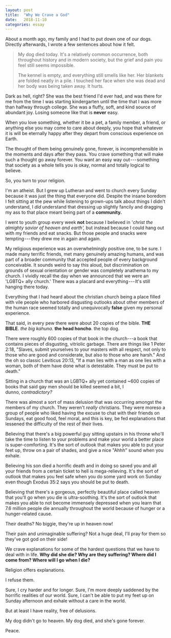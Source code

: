 ```yaml
---
layout: post
title:  "Why We Crave a God"
date:   2018-11-10
categories: essay
---
```


About a month ago, my family and I had to put down one of our dogs. Directly afterwards, I wrote a few sentences about how it felt.

> My dog died today. It's a relatively common occurrence, both throughout history and in modern society, but the grief and pain you feel still seems impossible.
>
> The kennel is empty, and everything still smells like her. Her blankets are folded neatly in a pile. I touched her face when she was dead and her body was being taken away. It hurts.

Dark as hell, right? She was the best friend I'd ever had, and was there for me from the time I was starting kindergarten until the time that I was more than halfway through college. She was a fluffy, soft, and kind source of abundant joy. Losing someone like that is **never** easy.

When you love something, whether it be a pet, a family member, a friend, or anything else you may come to care about deeply, you hope that whatever it is will be eternally happy after they depart from conscious experience on Earth.

The thought of them being genuinely gone, forever, is incomprehensible in the moments and days after they pass. You crave something that will make such a thought go away forever. You want an easy way out --- something that society as a whole tells you is okay, normal and totally logical to believe.

So, you turn to your religion.

I'm an atheist. But I grew up Lutheran and went to church every Sunday because it was just the thing that everyone did. Despite the insane boredom I felt sitting at the pew while listening to grown-ups talk about things I didn't understand, I *did* understand that dressing up slightly fancily and dragging my ass to that place meant being part of a **community.**

I went to youth group every week **not** because I believed in '*christ the almighty savior of heaven and earth',* but instead because I could hang out with my friends and eat snacks. But those people and snacks were tempting --- they drew me in again and again.

My religious experience was an overwhelmingly positive one, to be sure. I made many terrific friends, met many genuinely amazing humans, and was part of a broader community that accepted people of every background conceivable. It sounds weird to say this aloud, but discrimination on grounds of sexual orientation or gender was completely anathema to my church. I vividly recall the day when we announced that we were an 'LGBTQ+ ally church.' There was a placard and everything --- It's still hanging there today.

Everything that I had heard about the christian church being a place filled with vile people who harbored disgusting outlooks about other members of the human race seemed totally and unequivocally **false** given my personal experience.

That said, in every pew there were about 20 copies of the bible. **THE BIBLE**. *the big kahuna.* **the head honcho**. the top dog.

There were roughly 600 copies of that book in the church---a book that contains pieces of disgusting, vitriolic garbage. There are things like 1 Peter 2:18, "Slaves, submit yourselves to your masters with all respect, not only to those who are good and considerate, but also to those who are harsh." And the oh so classic Leviticus 20:13, "If a man lies with a man as one lies with a woman, both of them have done what is detestable. They must be put to death."

Sitting in a church that was an LGBTQ+ ally yet contained ~600 copies of books that said gay men should be killed seemed a bit, I dunno, *contradictory?*

There was almost a sort of mass delusion that was occurring amongst the members of my church. They weren't *really* christians. They were moreso a group of people who liked having the excuse to chat with their friends on Sundays, eat good food, feel moral, and this is key, be fed explanations that lessened the difficulty of the rest of their lives.

Believing that there's a big powerful guy sitting upstairs in his throne who'll take the time to listen to your problems and make your world a better place is super-comforting. It's the sort of outlook that makes you able to put your feet up, throw on a pair of shades, and give a nice "Ahhh" sound when you exhale.

Believing his son died a horrific death and in doing so saved you and all your friends from a certain ticket to hell is mega-relieving. It's the sort of outlook that makes you feel safe when you do some yard work on Sunday even though Exodus 35:2 says you should be put to death.

Believing that there's a gorgeous, perfectly beautiful place called heaven that you'll go when you die is ultra-soothing. It's the sort of outlook that makes you able to not become immensely depressed when you learn that 7.6 million people die annually throughout the world because of hunger or a hunger-related cause.

Their deaths? No biggie, they're up in heaven now!

Their pain and unimaginable suffering? Not a huge deal, I'll pray for them so they've got god on their side!

We crave explanations for some of the hardest questions that we have to deal with in life. **Why did she die? Why are they suffering? Where did I come from? Where will I go when I die?**

Religion offers explanations.

I refuse them.

Sure, I cry harder and for longer. Sure, I'm more deeply saddened by the horrific realities of our world. Sure, I can't be able to put my feet up on Sunday afternoon and exhale without a care in the world.

But at least I have reality, free of delusions.

My dog didn't go to heaven. My dog died, and she's gone forever.

Peace.